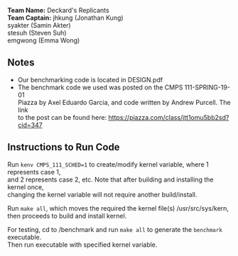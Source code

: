**Team Name:** Deckard's Replicants  
**Team Captain:** jhkung (Jonathan Kung)  
syakter (Samin Akter)  
stesuh  (Steven Suh)  
emgwong (Emma Wong)  

## Notes
* Our benchmarking code is located in DESIGN.pdf
* The benchmark code we used was posted on the CMPS 111-SPRING-19-01  
Piazza by Axel Eduardo Garcia, and code written by Andrew Purcell. The link  
to the post can be found here: https://piazza.com/class/jtt1omu5bb2sd?cid=347 

## Instructions to Run Code
Run `kenv CMPS_111_SCHED=1` to create/modify kernel variable, where 1 represents case 1,  
and 2 represents case 2, etc. Note that after building and installing the kernel once,  
changing the kernel variable will not require another build/install.

Run `make all`, which moves the required the kernel file(s) /usr/src/sys/kern,  
then proceeds to build and install kernel.

For testing, cd to /benchmark and run `make all` to generate the `benchmark` executable.  
Then run executable with specified kernel variable.
